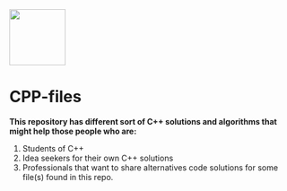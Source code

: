 <img src="https://ourcodeworld.com/public-media/gallery/categorielogo-5a284afe1346e.png" width="100">

# CPP-files
**This repository has different sort of C++ solutions and algorithms that might help those people who are:**

1. Students of C++
1. Idea seekers for their own C++ solutions
1. Professionals that want to share alternatives code solutions for some file(s) found in this repo.
